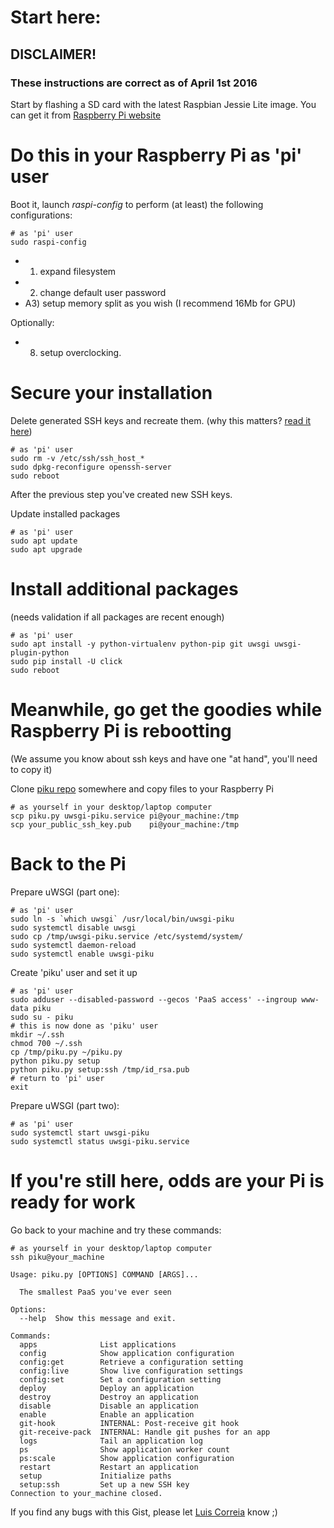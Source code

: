 # Start here:

## DISCLAIMER!
### These instructions are correct as of April 1st 2016

Start by flashing a SD card with the latest Raspbian Jessie Lite image.
You can get it from [Raspberry Pi website](https://www.raspberrypi.org/downloads/raspbian/)

# Do this in your Raspberry Pi as 'pi' user

Boot it, launch *raspi-config* to perform (at least) the following configurations:
```
# as 'pi' user
sudo raspi-config
```

* 1) expand filesystem 
* 2) change default user password
* A3) setup memory split as you wish (I recommend 16Mb for GPU)

Optionally:
* 8) setup overclocking.

# Secure your installation

Delete generated SSH keys and recreate them.
(why this matters? [read it here](https://www.raspberrypi.org/forums/viewtopic.php?t=126892))
```
# as 'pi' user
sudo rm -v /etc/ssh/ssh_host_*
sudo dpkg-reconfigure openssh-server
sudo reboot
```

After the previous step you've created new SSH keys. 

Update installed packages
```
# as 'pi' user
sudo apt update
sudo apt upgrade
```

# Install additional packages

(needs validation if all packages are recent enough)
```
# as 'pi' user
sudo apt install -y python-virtualenv python-pip git uwsgi uwsgi-plugin-python
sudo pip install -U click
sudo reboot
```

# Meanwhile, go get the goodies while Raspberry Pi is rebootting



(We assume you know about ssh keys and have one "at hand", you'll need to copy it)

Clone [piku repo](https://github.com/rcarmo/piku) somewhere and copy files to your Raspberry Pi
```
# as yourself in your desktop/laptop computer
scp piku.py uwsgi-piku.service pi@your_machine:/tmp
scp your_public_ssh_key.pub    pi@your_machine:/tmp
```

# Back to the Pi

Prepare uWSGI (part one):
```
# as 'pi' user
sudo ln -s `which uwsgi` /usr/local/bin/uwsgi-piku
sudo systemctl disable uwsgi
sudo cp /tmp/uwsgi-piku.service /etc/systemd/system/
sudo systemctl daemon-reload
sudo systemctl enable uwsgi-piku
```

Create 'piku' user and set it up
```
# as 'pi' user
sudo adduser --disabled-password --gecos 'PaaS access' --ingroup www-data piku
sudo su - piku
# this is now done as 'piku' user
mkdir ~/.ssh
chmod 700 ~/.ssh
cp /tmp/piku.py ~/piku.py
python piku.py setup
python piku.py setup:ssh /tmp/id_rsa.pub
# return to 'pi' user
exit
```

Prepare uWSGI (part two):
```
# as 'pi' user
sudo systemctl start uwsgi-piku
sudo systemctl status uwsgi-piku.service
```


# If you're still here, odds are your Pi is ready for work

Go back to your machine and try these commands:

```
# as yourself in your desktop/laptop computer
ssh piku@your_machine

Usage: piku.py [OPTIONS] COMMAND [ARGS]...

  The smallest PaaS you've ever seen

Options:
  --help  Show this message and exit.

Commands:
  apps              List applications
  config            Show application configuration
  config:get        Retrieve a configuration setting
  config:live       Show live configuration settings
  config:set        Set a configuration setting
  deploy            Deploy an application
  destroy           Destroy an application
  disable           Disable an application
  enable            Enable an application
  git-hook          INTERNAL: Post-receive git hook
  git-receive-pack  INTERNAL: Handle git pushes for an app
  logs              Tail an application log
  ps                Show application worker count
  ps:scale          Show application configuration
  restart           Restart an application
  setup             Initialize paths
  setup:ssh         Set up a new SSH key
Connection to your_machine closed.
```

If you find any bugs with this Gist, please let [Luis Correia](http://twitter.com/luisfcorreia) know ;)
